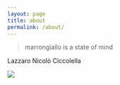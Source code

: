 ```yaml
---
layout: page
title: about
permalink: /about/
---
```

> marrongiallo is a state of mind

Lazzaro Nicolò Ciccolella

![](laz.png)
